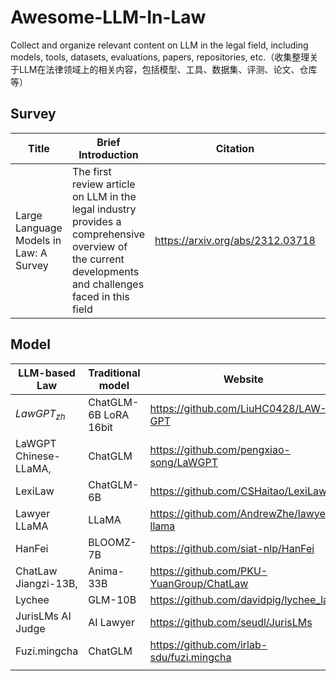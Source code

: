# Awesome-LLM-In-Law

Collect and organize relevant content on LLM in the legal field, including models, tools, datasets, evaluations, papers, repositories, etc.（收集整理关于LLM在法律领域上的相关内容，包括模型、工具、数据集、评测、论文、仓库等）

## Survey

| Title                                  | Brief Introduction                                                                                                                                     | Citation                         | Read notes                                               |
| -------------------------------------- | ------------------------------------------------------------------------------------------------------------------------------------------------------ | -------------------------------- | -------------------------------------------------------- |
| Large Language Models in Law: A Survey | The first review article on LLM in the legal industry provides a comprehensive overview of the current developments and challenges faced in this field | https://arxiv.org/abs/2312.03718 | [链接](https://github.com/xuhu0115/Awesome-LLM-In-Law/blob/main/Paper-note/Large%20Language%20Models%20in%20Law%20-%20A%20Survey.md) |

## Model


| LLM-based Law         | Traditional model      | Website                                   |
| --------------------- | ---------------------- | ----------------------------------------- |
| $LawGPT_{zh}$         | ChatGLM-6B LoRA  16bit | https://github.com/LiuHC0428/LAW-GPT      |
| LaWGPT Chinese-LLaMA, | ChatGLM                | https://github.com/pengxiao-song/LaWGPT   |
| LexiLaw               | ChatGLM-6B             | https://github.com/CSHaitao/LexiLaw       |
| Lawyer LLaMA          | LLaMA                  | https://github.com/AndrewZhe/lawyer-llama |
| HanFei                | BLOOMZ-7B              | https://github.com/siat-nlp/HanFei        |
| ChatLaw Jiangzi-13B,  | Anima-33B              | https://github.com/PKU-YuanGroup/ChatLaw  |
| Lychee                | GLM-10B                | https://github.com/davidpig/lychee_law    |
| JurisLMs AI Judge     | AI Lawyer              | https://github.com/seudl/JurisLMs         |
| Fuzi.mingcha          | ChatGLM                | https://github.com/irlab-sdu/fuzi.mingcha |
|                       |                        |                                           |
